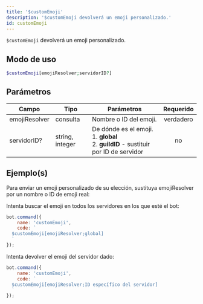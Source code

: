 ```yaml
---
title: '$customEmoji'
description: '$customEmoji devolverá un emoji personalizado.'
id: customEmoji
---
```


`$customEmoji` devolverá un emoji personalizado.

## Modo de uso

```php
$customEmoji[emojiResolver;servidorID?]
```

## Parámetros

| Campo         | Tipo            | Parámetros                                                                                                  | Requerido |
| ------------- | --------------- | ----------------------------------------------------------------------------------------------------------- |:---------:|
| emojiResolver | consulta        | Nombre o ID del emoji.                                                                                      | verdadero |
| servidorID?   | string, integer | De dónde es el emoji. <br /> 1. **global** <br /> 2. **guildID** - sustituir por ID de servidor |    no     |

## Ejemplo(s)

Para enviar un emoji personalizado de su elección, sustituya emojiResolver por un nombre o ID de emoji real:

Intenta buscar el emoji en todos los servidores en los que esté el bot:
```javascript
bot.command({
    name: 'customEmoji',
    code: `
  $customEmoji[emojiResolver;global]
  `
});
```

Intenta devolver el emoji del servidor dado:
```javascript
bot.command({
    name: 'customEmoji',
    code: `
  $customEmoji[emojiResolver;ID específico del servidor]
  `
});
```